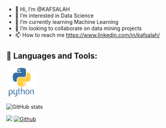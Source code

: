 - 👋 Hi, I’m @KAFSALAH
- 👀 I’m interested in Data Science 
- 🌱 I’m currently learning Machine Learning
- 💞️ I’m looking to collaborate on data mining projects
- 📫 How to reach me https://www.linkedin.com/in/kafsalah/

<!---
Salah-kafrawi/Salah-kafrawi is a ✨ special ✨ repository because its `README.md` (this file) appears on your GitHub profile.
You can click the Preview link to take a look at your changes.
--->

## 🧰 Languages and Tools:


<code><img height="80" src="https://github.com/devicons/devicon/blob/master/icons/python/python-original-wordmark.svg"></code>



![GitHub stats](https://github-readme-stats.vercel.app/api?username=KAFSALAH&show_icons=true&theme=radical)



![](https://visitor-badge.laobi.icu/badge?page_id=KAFSALAH.KAFSALAH)
[![Github](https://img.shields.io/github/followers/KAFSALAH?label=Follow&style=social)](https://github.com/tokyonight)
